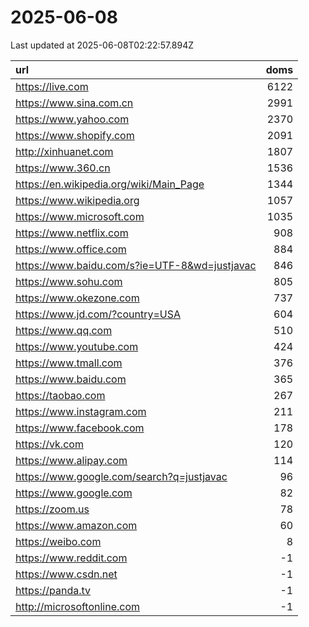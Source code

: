 # 2025-06-08

<!-- BEGIN -->
Last updated at 2025-06-08T02:22:57.894Z

url | doms
:- | -:
https://live.com | 6122
https://www.sina.com.cn | 2991
https://www.yahoo.com | 2370
https://www.shopify.com | 2091
http://xinhuanet.com | 1807
https://www.360.cn | 1536
https://en.wikipedia.org/wiki/Main_Page | 1344
https://www.wikipedia.org | 1057
https://www.microsoft.com | 1035
https://www.netflix.com | 908
https://www.office.com | 884
https://www.baidu.com/s?ie=UTF-8&wd=justjavac | 846
https://www.sohu.com | 805
https://www.okezone.com | 737
https://www.jd.com/?country=USA | 604
https://www.qq.com | 510
https://www.youtube.com | 424
https://www.tmall.com | 376
https://www.baidu.com | 365
https://taobao.com | 267
https://www.instagram.com | 211
https://www.facebook.com | 178
https://vk.com | 120
https://www.alipay.com | 114
https://www.google.com/search?q=justjavac | 96
https://www.google.com | 82
https://zoom.us | 78
https://www.amazon.com | 60
https://weibo.com | 8
https://www.reddit.com | -1
https://www.csdn.net | -1
https://panda.tv | -1
http://microsoftonline.com | -1
<!-- END -->
